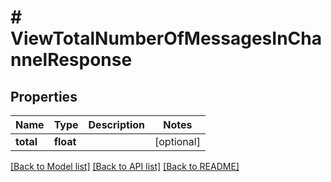 # # ViewTotalNumberOfMessagesInChannelResponse

## Properties

Name | Type | Description | Notes
------------ | ------------- | ------------- | -------------
**total** | **float** |  | [optional]

[[Back to Model list]](../../README.md#models) [[Back to API list]](../../README.md#endpoints) [[Back to README]](../../README.md)
